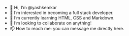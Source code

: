 - 👋 Hi, I’m @yashkemkar
- 👀 I’m interested in becoming a full stack developer.
- 🌱 I’m currently learning HTML, CSS and Markdown.
- 💞️ I’m looking to collaborate on anything!
- 📫 How to reach me: you can message me directly here.


<!---
yashkemkar/yashkemkar is a ✨ special ✨ repository because its `README.md` (this file) appears on your GitHub profile.
You can click the Preview link to take a look at your changes.
--->
